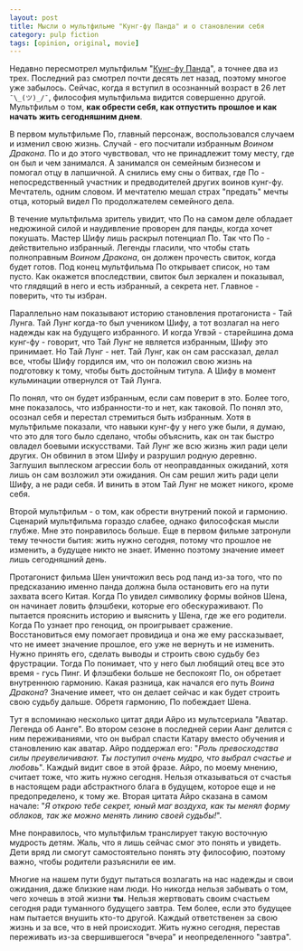 ```yaml
---
layout: post
title: Мысли о мультфильме "Кунг-фу Панда" и о становлении себя
category: pulp fiction
tags: [opinion, original, movie]
---
```


Недавно пересмотрел мультфильм "[Кунг-фу Панда](https://www.kinopoisk.ru/film/103734/)", а точнее два из трех. Последний раз смотрел почти десять лет назад, поэтому многое уже забылось. Сейчас, когда я вступил в осознанный возраст в 26 лет `¯\_(ツ)_/¯`, философия мультфильма видится совершенно другой. Мультфильм о том, __как обрести себя, как отпустить прошлое и как начать жить сегодняшним днем__.

В первом мультфильме По, главный персонаж, воспользовался случаем и изменил свою жизнь. Случай - его посчитали избранным _Воином Дракона_. По и до этого чувствовал, что не принадлежит тому месту, где он был и чем занимался. А занимался он семейным бизнесом и помогал отцу в лапшичной. А снились ему сны о битвах, где По - непосредственный участник и предводителей других воинов кунг-фу. Мечтатель, одним словом. И мечтателю мешал страх "предать" мечты отца, который видел По продолжателем семейного дела.

В течение мультфильма зритель увидит, что По на самом деле обладает недюжиной силой и наудивление проворен для панды, когда хочет покушать. Мастер Шифу лишь раскрыл потенциал По. Так что По - действительно избранный. Легенды гласили, что чтобы стать полноправным _Воином Дракона_, он должен прочесть свиток, когда будет готов. Под конец мультфильма По открывает список, но там пусто. Как окажется впоследствии, свиток был зеркален и показывал, что глядящий в него и есть избранный, а секрета нет. Главное - поверить, что ты избран.

Параллельно нам показывают историю становления протагониста - Тай Лунга. Тай Лунг когда-то был учеником Шифу, а тот возлагал на него надежды как на будущего избранного. И когда Угвэй - старейшина дома кунг-фу - говорит, что Тай Лунг не является избранным, Шифу это принимает. Но Тай Лунг - нет. Тай Лунг, как он сам рассказал, делал все, чтобы Шифу гордился им, что он положил свою жизнь на подготовку к тому, чтобы быть достойным титула. А Шифу в момент кульминации отвернулся от Тай Лунга.

По понял, что он будет избранным, если сам поверит в это. Более того, мне показалось, что избранности-то и нет, как таковой. По понял это, осознал себя и перестал стремиться быть избранным. Хотя в мультфильме показали, что навыки кунг-фу у него уже были, я думаю, что это для того было сделано, чтобы объяснить, как он так быстро овладел боевыми искусствами. Тай Лунг же всю жизнь жил ради цели других. Он обвинил в этом Шифу и разрушил родную деревню. Заглушил выплеском агрессии боль от неоправданных ожиданий, хотя лишь он сам возложил эти ожидания. Он сам решил жить ради цели Шифу, а не ради себя. И винить в этом Тай Лунг не может никого, кроме себя.

Второй мультфильм - о том, как обрести внутрений покой и гармонию. Сценарий мультфильма гораздо слабее, однако философская мысли глубже. Мне это понравилось больше. Еще в первом фильме затронули тему течности бытия: жить нужно сегодня, потому что прошлое не изменить, а будущее никто не знает. Именно поэтому значение имеет лишь сегодняшний день.

Протагонист фильма Шен уничтожил весь род панд из-за того, что по предсказанию именно панда должна была остановить его на пути захвата всего Китая. Когда По увидел символику формы войнов Шена, он начинает ловить флэшбеки, которые его обескураживают. По пытается прояснить историю и выяснить у Шена, где же его родители. Когда По узнает про геноцид, он проигрывает сражение. Восстановиться ему помогает провидица и она же ему рассказывает, что не имеет значение прошлое, его уже не вернуть и не изменить. Нужно принять его, сделать выводы и строить свою судьбу без фрустрации. Тогда По понимает, что у него был любящий отец все это время - гусь Пинг. И флэшбеки больше не беспокоят По, он обретает внутреннюю гармонию. Какая разница, как начался его путь _Воина Дракона_? Значение имеет, что он делает сейчас и как будет строить свою судьбу дальше. Обретя гармонию, По побеждает Шена.

Тут я вспоминаю несколько цитат дяди Айро из мультсериала "Аватар. Легенда об Аанге". Во втором сезоне в последней серии Аанг делится с ним переживаниями, что он выбрал спасти Катару вместо обучения и становлению как аватар. Айро поддержал его: "_Роль превосходства силы преувеличивают. Ты поступил очень мудро, что выбрал счастье и любовь_". Каждый видит свое в этой фразе. Айро, по моему мнению, считает тоже, что жить нужно сегодня. Нельзя отказываться от счастья в настоящем ради абстрактного блага в будущем, которое еще и не предопределено, к тому же. Вторая цитата Айро сказана в самом начале: "_Я открою тебе секрет, юный маг воздуха, как ты менял форму облаков, так же можно менять линию своей судьбы!_".

Мне понравилось, что мультфильм транслирует такую восточную мудрость детям. Жаль, что я лишь сейчас смог это понять и увидеть. Дети вряд ли смогут самостоятельно понять эту философию, поэтому важно, чтобы родители разъяснили ее им. 

Многие на нашем пути будут пытаться возлагать на нас надежды и свои ожидания, даже близкие нам люди. Но никогда нельзя забывать о том, чего хочешь в этой жизни __ты__. Нельзя жертвовать своим счастьем сегодня ради туманного будущего завтра. Тем более, если это будущее нам пытается внушить кто-то другой. Каждый ответственен за свою жизнь и за все, что в ней происходит. Жить нужно сегодня, перестав переживать из-за свершившегося "вчера" и неопределенного "завтра".

